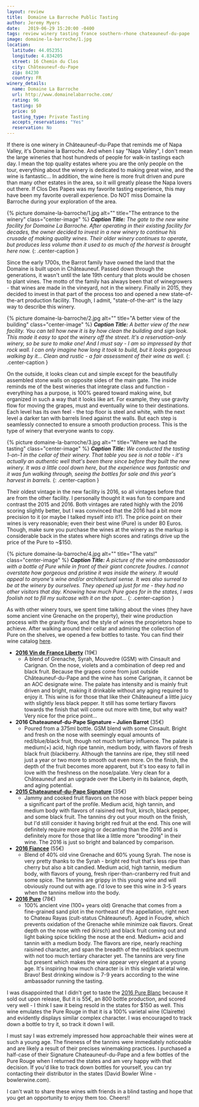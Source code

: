 ```yaml
---
layout: review
title:  Domaine La Barroche Public Tasting
author: Jeremy Myers
date:   2019-06-29 15:20:00 -0400
tags: review winery tasting france southern-rhone chateauneuf-du-pape
image: domaine-la-barroche/1.jpg
location:
  latitude: 44.052351
  longitude: 4.834205
  street: 16 Chemin du Clos
  city: Châteauneuf-du-Pape
  zip: 84230
  country: FR
winery_details:
  name: Domaine La Barroche
  url: http://www.domainelabarroche.com/
  rating: 96
  tasting: $0
  price: $0
  tasting_type: Private Tasting
  accepts_reservations: "Yes"
  reservation: No
---
```

If there is one winery in Châteauneuf-du-Pape that reminds me of Napa Valley, it's Domaine la Barroche.  And when I say "Napa Valley", I don't mean the large wineries that host hundreds of people for walk-in tastings each day.  I mean the top quality estates where you are the only people on the tour, everything about the winery is dedicated to making great wine, and the wine is fantastic...  In addition, the wine here is more fruit driven and pure than many other estates in the area, so it will greatly please the Napa lovers out there.  If Clos Des Papes was my favorite tasting experience, this may have been my favorite overall experience.  Do NOT miss Domaine la Barroche during your exploration of the area.

{% picture domaine-la-barroche/1.jpg alt="" title="The entrance to the winery" class="center-image" %}
***Caption Title:*** *The gate to the new wine facility for Domaine La Barroche.  After operating in their existing facility for decades, the owner decided to invest in a new winery to continue his crusade of making quality wines.  Their older winery continues to operate, but produces less volume than it used to as much of the harvest is brought here now.*
{: .center-caption }

Since the early 1700s, the Barrot family have owned the land that the Domaine is built upon in Châteauneuf.  Passed down through the generations, it wasn't until the late 19th century that plots would be chosen to plant vines.  The motto of the family has always been that of winegrowers - that wines are made in the vineyard, not in the winery.  Finally in 2015, they decided to invest in that part of the process too and opened a new state-of-the-art production facility.  Though, I admit, "state-of-the-art" is the lazy way to describe this winery.  

{% picture domaine-la-barroche/2.jpg alt="" title="A better view of the building" class="center-image" %}
***Caption Title:*** *A better view of the new facility.  You can tell how new it is by how clean the building and sign look.  This made it easy to spot the winery off the street.  It's a reservation-only winery, so be sure to make one!  And I must say - I am so impressed by that rock wall.  I can only imagine how long it took to build, but it looks gorgeous walking by it...  Clean and rustic - a fair assessment of their wine as well.*
{: .center-caption }

On the outside, it looks clean cut and simple except for the beautifully assembled stone walls on opposite sides of the main gate.  The inside reminds me of the best wineries that integrate class and function - everything has a purpose, is 100% geared toward making wine, but organized in such a way that it looks like art.  For example, they use gravity flow for moving the grapes, must and eventually wine to their destinations.  Each level has its own feel - the top floor is steel and white, with the next level a darker tan with barrels lined against the walls.  But each step is seamlessly connected to ensure a smooth production process.  This is the type of winery that everyone wants to copy.

{% picture domaine-la-barroche/3.jpg alt="" title="Where we had the tasting" class="center-image" %}
***Caption Title:*** *We conducted the tasting 1-on-1 in the cellar of their winery.  That table you see is not a table - it's actually an authentic well that's been there since before they built the new winery.  It was a little cool down here, but the experience was fantastic and it was fun walking through, seeing the bottles for sale and this year's harvest in barrels.*
{: .center-caption }

Their oldest vintage in the new facility is 2016, so all vintages before that are from the other facility.  I personally thought it was fun to compare and contrast the 2015 and 2016.  Both vintages are rated highly with the 2016 scoring slightly better, but I was convinced that the 2016 had a bit more precision to it (or maybe I talked myself into it?).  The price point on their wines is very reasonable; even their best wine (Pure) is under 80 Euros.  Though, make sure you purchase the wines at the winery as the markup is considerable back in the states where high scores and ratings drive up the price of the Pure to ~$150.

{% picture domaine-la-barroche/4.jpg alt="" title="The vats!" class="center-image" %}
***Caption Title:*** *A picture of the wine ambassador with a bottle of Pure while in front of their giant concrete foudres.  I cannot overstate how gorgeous and pristine it was inside the winery.  It would appeal to anyone's wine and/or architectural sense.  It was also surreal to be at the winery by ourselves.  They opened up just for me - they had no other visitors that day.  Knowing how much Pure goes for in the states, I was foolish not to fill my suitcase with it on the spot...*
{: .center-caption }

As with other winery tours, we spent time talking about the vines (they have some ancient vine Grenache on the property), their wine production process with the gravity flow, and the style of wines the proprietors hope to achieve.  After walking around their cellar and admiring the collection of Pure on the shelves, we opened a few bottles to taste.  You can find their wine catalog [here](https://www.domainelabarroche.com/our-wines/?lang=en).

* [**2016 Vin de France Liberty**](http://www.domainelabarroche.com/libertyEN.pdf) (19€)
  * A blend of Grenache, Syrah, Mouvedre (GSM) with Cinsault and Carignan.  On the nose, violets and a combination of deep red and black fruit.  Because the grapes come from just outside Châteauneuf-du-Pape and the wine has some Carignan, it cannot be an AOC designate wine.  The palate has intensity and is mainly fruit driven and bright, making it drinkable without any aging required to enjoy it.  This wine is for those that like their Châteauneuf a little juicy with slightly less black pepper.  It still has some tertiary flavors towards the finish that will come out more with time, but why wait?  Very nice for the price point...
* **2016 Chateauneuf-du-Pape Signature – Julien Barrot** (35€)
  * Poured from a 375ml bottle.  GSM blend with some Cinsault.  Bright and fresh on the nose with seemingly equal amounts of red/blue/black fruit, though not much tertiary influence.  The palate is medium(+) acid, high ripe tannin, medium body, with flavors of fresh black fruit (blackberry.  Although the tannins are ripe, they still need just a year or two more to smooth out even more.  On the finish, the depth of the fruit becomes more apparent, but it's too easy to fall in love with the freshness on the nose/palate.  Very clean for a Châteauneuf and an upgrade over the Liberty in its balance, depth, and aging potential.
* [**2015 Chateauneuf-du-Pape Signature**](http://www.domainelabarroche.com/wp-content/uploads/2019/02/SIGNATURE_UK.pdf) (35€)
  * Jammy and cooked fruit flavors on the nose with black pepper being a significant part of the profile.  Medium acid, high tannin, and medium body with flavors of raisined red fruit, kirsch, black pepper, and some black fruit.  The tannins dry out your mouth on the finish, but I'd still consider it having bright red fruit at the end.  This one will definitely require more aging or decanting than the 2016 and is definitely more for those that like a little more "brooding" in their wine.  The 2016 is just so bright and balanced by comparison.
* [**2016 Fiancee**](http://www.domainelabarroche.com/wp-content/uploads/2019/02/FIANCEE_UK.pdf) (55€)
  * Blend of 40% old vine Grenache and 60% young Syrah.  The nose is very pretty thanks to the Syrah - bright red fruit that's less ripe than cherry but also a bit candied.  Medium acid, high tannin, medium body, with flavors of young, fresh riper-than-cranberry red fruit and some spice.  The tannins are grippy in this young wine and will obviously round out with age.  I'd love to see this wine in 3-5 years when the tannins mellow into the body.
* [**2016 Pure**](http://www.domainelabarroche.com/wp-content/uploads/2019/02/PURE_UK.pdf) (78€)
  * 100% ancient vine (100+ years old) Grenache that comes from a fine-grained sand plot in the northeast of the appellation, right next to Chateau Rayas (cult-status Châteauneuf).  Aged in Foudre, which prevents oxidation of the Grenache while minimize oak flavors.  Great depth on the nose with red (kirsch) and black fruit coming out and light baking spice tickling the nose at the end.  Medium+ acid and tannin with a medium body.  The flavors are ripe, nearly reaching raisined character, and span the breadth of the red/black spectrum with not too much tertiary character yet.  The tannins are very fine but present which makes the wine appear very elegant at a young age.  It's inspiring how much character is in this single varietal wine.  Bravo!  Best drinking window is 7-9 years according to the wine ambassador running the tasting.

I was disappointed that I didn't get to taste the [2016 Pure Blanc](http://www.domainelabarroche.com/wp-content/uploads/2019/02/PURE_blancUK.pdf) because it sold out upon release,  But it is 55€, an 800 bottle production, and scored very well - I think I saw it being resold in the states for $150 as well.  This wine emulates the Pure Rouge in that it is a 100% varietal wine (Clairette) and evidently displays similar complex character.  I was encouraged to track down a bottle to try it, so track it down I will.

I must say I was extremely impressed how approachable their wines were at such a young age.  The fineness of the tannins were immediately noticeable and are likely a result of their precises winemaking practices.  I purchased a half-case of their Signature Chateauneuf-du-Pape and a few bottles of the Pure Rouge when I returned the states and am very happy with that decision.  If you'd like to track down bottles for yourself, you can try contacting their distributor in the states (David Bowler Wine - bowlerwine.com).

I can't wait to share these wines with friends in a blind tasting and hope that you get an opportunity to enjoy them too.  Cheers!!
